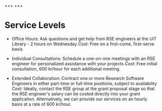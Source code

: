 +++
+++

# Service Levels

- Office Hours:
    Ask questions and get help from RSE engineers at the UiT Library - 2 hours on Wednesday
    _Cost_: Free on a first-come, first-serve basis

- Individual Consultations:
    Schedule a one-on-one meetings with an RSE engineer for personalized assistance with your projects
    _Cost_: Free initial consultation, 600 kr/hour for each additional meeting.

- Extended Collaboration:
    Contract one or more Research Software Engineers in either part-time or full-time positions, subject to availability
    _Cost_: Ideally, contact the RSE group at the grant proposal stage so that the RSE engineer's salary can be costed directly into your grant application. Alternatively, we can provide our services on an hourly basis at a rate of 600 kr/hour.
